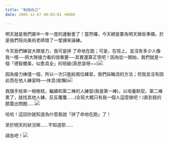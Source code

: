 ```yaml
---
title: "勉強自己"
date: 2005-12-07 00:03:01 +0800

---
```



明天就是我們嘉中一年一度的運動會了！當然囉，今天總是要為明天做些準備，於是我們班向美術老師借了一堂課來操練。



今天我們練習大隊接力，我可是拼 了命地在跑；可是，在班上，並沒有多少人像我一樣──把大隊接力看的很重要──其實還算正常吧！因為從一開始，我們就是一個「德智體美，似愈具全」的班級(真悲哀呀~~)![](/images/slum-area/233_m3.gif)



因為接力棒僅一個，所以一次只能給兩位練習，我們採輪流的方法；但我並沒有因此而在他人練習時──休息(偷懶)![](/images/slum-area/234_m5.gif)



我隨手撿來一根樹枝，繼續和第二棒的人練習(我是第一棒)，以培養默契，第二棒累了，就找其他人練，反反覆覆......(全班大概只有我一個人這麼做吧！)直到我的膝蓋出問題......![](/images/slum-area/235_m14.gif)



哈哈！這回你就知道為什麼我說「拼了命地在跑」了！



至於明天的狀況嘛......不知道耶......



禱告吧！![](/images/slum-area/236_m1.gif)


